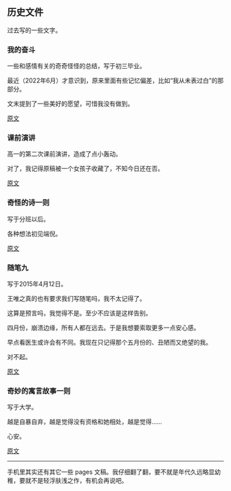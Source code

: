 ## 历史文件

过去写的一些文字。

### 我的奋斗

一些和感情有关的奇奇怪怪的总结，写于初三毕业。

最近（2022年6月）才意识到，原来里面有些记忆偏差，比如“我从未表过白”的那部分。

文末提到了一些美好的愿望，可惜我没有做到。

[原文](../../resources/proses/历史文件/我的奋斗.md)

### 课前演讲

高一的第二次课前演讲，造成了点小轰动。

对了，我记得原稿被一个女孩子收藏了，不知今日还在否。

[原文](../../resources/proses/历史文件/课前演讲.md)

### 奇怪的诗一则

写于分班以后。

各种想法初见端倪。

[原文](../../resources/proses/历史文件/奇怪的诗一则.md)

### 随笔九

写于2015年4月12日。

王唯之真的也有要求我们写随笔吗，我不太记得了。

这算是预言吗，我觉得不是。至少不应该是这样告别。

四月份，崩溃边缘，所有人都在远去。于是我想要索取更多一点安心感。

早点看医生或许会有不同。我现在只记得那个五月份的、丑陋而又绝望的我。

对不起。

[原文](../../resources/proses/历史文件/随笔九.md)

### 奇妙的寓言故事一则

写于大学。

越是自暴自弃，越是觉得没有资格和她相处，越是觉得……

心安。

[原文](../../resources/proses/历史文件/奇妙的寓言故事一则.md)

------

手机里其实还有其它一些 pages 文稿。我仔细翻了翻，要不就是年代久远略显幼稚，要就不是轻浮肤浅之作，有机会再说吧。
